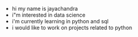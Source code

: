 - hi my name is jayachandra
- i"m interested in data science
- i'm currently learning in python and sql
- i would like to work on projects related to python
